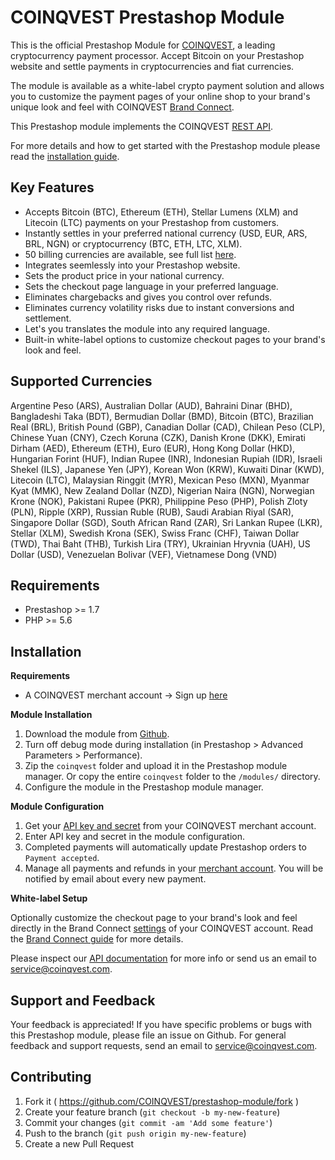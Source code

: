 # COINQVEST Prestashop Module

This is the official Prestashop Module for [COINQVEST](https://www.coinqvest.com), a leading cryptocurrency payment processor. Accept Bitcoin on your Prestashop website and settle payments in cryptocurrencies and fiat currencies. 

The module is available as a white-label crypto payment solution and allows you to customize the payment pages of your online shop to your brand's unique look and feel with COINQVEST [Brand Connect](https://www.coinqvest.com/en/blog/a-guide-to-white-label-crypto-payment-processing-with-brand-connect-ba732a9160fa).

This Prestashop module implements the COINQVEST [REST API](https://www.coinqvest.com/en/api-docs).

For more details and how to get started with the Prestashop module please read the [installation guide](https://www.coinqvest.com/en/blog/how-to-accept-bitcoin-and-other-cryptocurrency-payments-with-coinqvest-for-prestashop-5136b3ad1161).

Key Features
------------
* Accepts Bitcoin (BTC), Ethereum (ETH), Stellar Lumens (XLM) and Litecoin (LTC) payments on your Prestashop from customers.
* Instantly settles in your preferred national currency (USD, EUR, ARS, BRL, NGN) or cryptocurrency (BTC, ETH, LTC, XLM).
* 50 billing currencies are available, see full list [here](https://www.coinqvest.com/en/api-docs#get-exchange-rate-global).
* Integrates seemlessly into your Prestashop website.
* Sets the product price in your national currency.
* Sets the checkout page language in your preferred language.
* Eliminates chargebacks and gives you control over refunds.
* Eliminates currency volatility risks due to instant conversions and settlement.
* Let's you translates the module into any required language.
* Built-in white-label options to customize checkout pages to your brand's look and feel.

Supported Currencies
------------

Argentine Peso (ARS), Australian Dollar (AUD), Bahraini Dinar (BHD), Bangladeshi Taka (BDT), Bermudian Dollar (BMD), Bitcoin (BTC), Brazilian Real (BRL), British Pound (GBP), Canadian Dollar (CAD), Chilean Peso (CLP), Chinese Yuan (CNY), Czech Koruna (CZK), Danish Krone (DKK), Emirati Dirham (AED), Ethereum (ETH), Euro (EUR), Hong Kong Dollar (HKD), Hungarian Forint (HUF), Indian Rupee (INR), Indonesian Rupiah (IDR), Israeli Shekel (ILS), Japanese Yen (JPY), Korean Won (KRW), Kuwaiti Dinar (KWD), Litecoin (LTC), Malaysian Ringgit (MYR), Mexican Peso (MXN), Myanmar Kyat (MMK), New Zealand Dollar (NZD), Nigerian Naira (NGN), Norwegian Krone (NOK), Pakistani Rupee (PKR), Philippine Peso (PHP), Polish Zloty (PLN), Ripple (XRP), Russian Ruble (RUB), Saudi Arabian Riyal (SAR), Singapore Dollar (SGD), South African Rand (ZAR), Sri Lankan Rupee (LKR), Stellar (XLM), Swedish Krona (SEK), Swiss Franc (CHF), Taiwan Dollar (TWD), Thai Baht (THB), Turkish Lira (TRY), Ukrainian Hryvnia (UAH), US Dollar (USD), Venezuelan Bolivar (VEF), Vietnamese Dong (VND)

Requirements
------------
* Prestashop >= 1.7
* PHP >= 5.6

Installation
---------------------
**Requirements**

* A COINQVEST merchant account -> Sign up [here](https://www.coinqvest.com)

**Module Installation**

1. Download the module from [Github](https://github.com/COINQVEST/prestashop-module).
1. Turn off debug mode during installation (in Prestashop > Advanced Parameters > Performance).
1. Zip the `coinqvest` folder and upload it in the Prestashop module manager. Or copy the entire `coinqvest` folder to the `/modules/` directory.
1. Configure the module in the Prestashop module manager.

**Module Configuration**

1. Get your [API key and secret](https://www.coinqvest.com/en/api-settings) from your COINQVEST merchant account.
1. Enter API key and secret in the module configuration.
1. Completed payments will automatically update Prestashop orders to `Payment accepted`.
1. Manage all payments and refunds in your [merchant account](https://www.coinqvest.com). You will be notified by email about every new payment.

**White-label Setup**

Optionally customize the checkout page to your brand's look and feel directly in the Brand Connect [settings](https://www.coinqvest.com/en/account-settings#brandingConfigs) of your COINQVEST account. Read the [Brand Connect guide](https://www.coinqvest.com/en/blog/a-guide-to-white-label-crypto-payment-processing-with-brand-connect-ba732a9160fa) for more details.

Please inspect our [API documentation](https://www.coinqvest.com/en/api-docs) for more info or send us an email to service@coinqvest.com.

Support and Feedback
--------------------
Your feedback is appreciated! If you have specific problems or bugs with this Prestashop module, please file an issue on Github. For general feedback and support requests, send an email to service@coinqvest.com.

Contributing
------------

1. Fork it ( https://github.com/COINQVEST/prestashop-module/fork )
2. Create your feature branch (`git checkout -b my-new-feature`)
3. Commit your changes (`git commit -am 'Add some feature'`)
4. Push to the branch (`git push origin my-new-feature`)
5. Create a new Pull Request